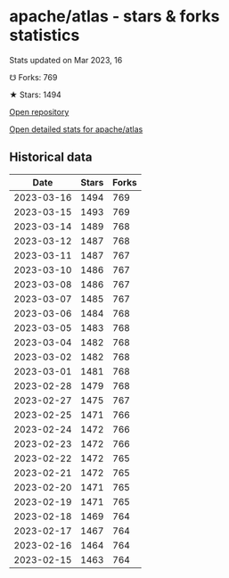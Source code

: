 # apache/atlas - stars & forks statistics

Stats updated on Mar 2023, 16

☋ Forks: 769

★ Stars: 1494

[Open repository](https://github.com/apache/atlas)

[Open detailed stats for apache/atlas](https://reviewgithub.com/rep/apache/atlas)

## Historical data
| Date | Stars | Forks |
|------|-------|-------|
| 2023-03-16 | 1494 | 769 | 
| 2023-03-15 | 1493 | 769 | 
| 2023-03-14 | 1489 | 768 | 
| 2023-03-12 | 1487 | 768 | 
| 2023-03-11 | 1487 | 767 | 
| 2023-03-10 | 1486 | 767 | 
| 2023-03-08 | 1486 | 767 | 
| 2023-03-07 | 1485 | 767 | 
| 2023-03-06 | 1484 | 768 | 
| 2023-03-05 | 1483 | 768 | 
| 2023-03-04 | 1482 | 768 | 
| 2023-03-02 | 1482 | 768 | 
| 2023-03-01 | 1481 | 768 | 
| 2023-02-28 | 1479 | 768 | 
| 2023-02-27 | 1475 | 767 | 
| 2023-02-25 | 1471 | 766 | 
| 2023-02-24 | 1472 | 766 | 
| 2023-02-23 | 1472 | 766 | 
| 2023-02-22 | 1472 | 765 | 
| 2023-02-21 | 1472 | 765 | 
| 2023-02-20 | 1471 | 765 | 
| 2023-02-19 | 1471 | 765 | 
| 2023-02-18 | 1469 | 764 | 
| 2023-02-17 | 1467 | 764 | 
| 2023-02-16 | 1464 | 764 | 
| 2023-02-15 | 1463 | 764 | 

